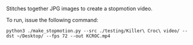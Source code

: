 Stitches together JPG images to create a stopmotion video.


To run, issue the following command:


`python3 ./make_stopmotion.py --src ./testing/Killer\ Croc\ video/ --dst ~/Desktop/ --fps 72 --out KCROC.mp4`
